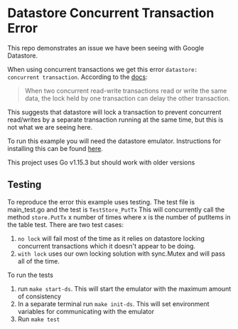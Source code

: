 # Datastore Concurrent Transaction Error

This repo demonstrates an issue we have been seeing with Google Datastore.

When using concurrent transactions we get this error `datastore: concurrent transaction`. According to the [docs](https://cloud.google.com/datastore/docs/concepts/transactions#transaction_locks):

> When two concurrent read-write transactions read or write the same data, the lock held by one transaction can delay the other transaction.

This suggests that datastore will lock a transaction to prevent concurrent read/writes by a separate transaction running at the same time, but this is not what we are seeing here.

To run this example you will need the datastore emulator. Instructions for installing this can be found [here](https://cloud.google.com/datastore/docs/tools/datastore-emulator).

This project uses Go v1.15.3 but should work with older versions

## Testing

To reproduce the error this example uses testing. The test file is main_test.go and the test is `TestStore_PutTx` This will concurrently call the method `store.PutTx` x number of times where x is the number of putItems in the table test. There are two test cases:
1. `no lock` will fail most of the time as it relies on datastore locking concurrent transactions which it doesn't appear to be doing.
2. `with lock` uses our own locking solution with sync.Mutex and will pass all of the time.

To run the tests
1. run `make start-ds`. This will start the emulator with the maximum amount of consistency
2. In a separate terminal run `make init-ds`. This will set environment variables for communicating with the emulator
3. Run `make test`
